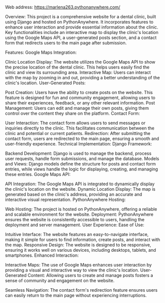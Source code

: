 Web address: https://marlena263.pythonanywhere.com/

Overview:
This project is a comprehensive website for a dental clinic, built using Django and hosted on PythonAnywhere. It incorporates features to enhance user interaction and provide essential information about the clinic. Key functionalities include an interactive map to display the clinic's location using the Google Maps API, a user-generated posts section, and a contact form that redirects users to the main page after submission.

Features:
Google Maps Integration:

Clinic Location Display: The website utilizes the Google Maps API to show the precise location of the dental clinic. This helps users easily find the clinic and view its surrounding area.
Interactive Map: Users can interact with the map by zooming in and out, providing a better understanding of the clinic's location.
User-Generated Posts:

Post Creation: 
Users have the ability to create posts on the website. This feature is designed for fun and community engagement, allowing users to share their experiences, feedback, or any other relevant information.
Post Management: Users can edit and manage their own posts, giving them control over the content they share on the platform.
Contact Form:

User Interaction: 
The contact form allows users to send messages or inquiries directly to the clinic. This facilitates communication between the clinic and potential or current patients.
Redirection: After submitting the contact form, users are redirected to the main page, ensuring a smooth and user-friendly experience.
Technical Implementation:
Django Framework:

Backend Development: 
Django is used to manage the backend, process user requests, handle form submissions, and manage the database.
Models and Views: Django models define the structure for posts and contact form entries, while views handle the logic for displaying, creating, and managing these entries.
Google Maps API:

API Integration: 
The Google Maps API is integrated to dynamically display the clinic's location on the website.
Dynamic Location Display: The map is generated based on the clinic's address, providing an accurate and interactive visual representation.
PythonAnywhere Hosting:

Web Hosting: 
The project is hosted on PythonAnywhere, offering a reliable and scalable environment for the website.
Deployment: PythonAnywhere ensures the website is consistently accessible to users, handling the deployment and server management.
User Experience:
Ease of Use:

Intuitive Interface: 
The website features an easy-to-navigate interface, making it simple for users to find information, create posts, and interact with the map.
Responsive Design: The website is designed to be responsive, ensuring it works well on various devices, including desktops, tablets, and smartphones.
Enhanced Interaction:

Interactive Maps: 
The use of Google Maps enhances user interaction by providing a visual and interactive way to view the clinic's location.
User-Generated Content: Allowing users to create and manage posts fosters a sense of community and engagement on the website.

Seamless Navigation: 
The contact form's redirection feature ensures users can easily return to the main page without experiencing interruptions.
